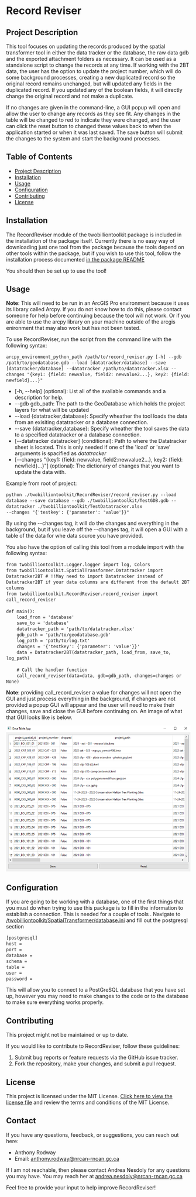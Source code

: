 # Record Reviser

## Project Description

This tool focuses on updating the records produced by the spatial transformer tool in either the data tracker or the database, the raw data gdb and the exported attachment folders as necessary. It can be used as a standalone script to change the records at any time. If working with the 2BT data, the user has the option to update the project number, which will do some background processes, creating a new duplicated record so the original record remains unchanged, but will updated any fields in the duplicated record. If you updated any of the boolean fields, it will directly change the original record and not make a duplicate. 

If no changes are given in the command-line, a GUI popup will open and allow the user to change any records as they see fit. Any changes in the table will be changed to red to indicate they were changed, and the user can click the reset button to changed these values back to when the application started or when it was last saved. The save button will submit the changes to the system and start the background processes.


## Table of Contents

- [Project Description](#project-description)
- [Installation](#installation)
- [Usage](#usage)
- [Configuration](#configuration)
- [Contributing](#contributing)
- [License](#license)

## Installation

The RecordReviser module of the twobilliontoolkit package is included in the installation of the package itself. Currently there is no easy way of downloading just one tool from the package because the tools depend on other tools within the package, but if you wish to use this tool, follow the installation process documented [in the package README](../../README.md)

You should then be set up to use the tool!

## Usage

**Note**: This will need to be run in an ArcGIS Pro environment because it uses its library called Arcpy. If you do not know how to do this, please contact someone for help before continuing because the tool will not work. Or if you are able to use the arcpy library on your machine outside of the arcgis enironment that may also work but has not been tested.

To use RecordReviser, run the script from the command line with the following syntax:
```
arcpy_environment_python_path /path/to/record_reviser.py [-h] --gdb /path/to/geodatabase.gdb --load [datatracker/database] --save [datatracker/database] --datatracker /path/to/datatracker.xlsx --changes "{key1: {field: newvalue, field2: newvalue2...}, key2: {field: newfield}...}"
```
- [-h, --help] (optional): List all of the available commands and a description for help.
- --gdb gdb_path: The path to the GeoDatabase which holds the project layers for what will be updated 
- --load {datatracker,database}: Specify wheather the tool loads the data from an exisiting datatracker or a database connection. 
- --save {datatracker,database}: Specify wheather the tool saves the data to a specified datatracker or a database connection. 
- [--datatracker datatracker] (conditional): Path to where the Datatracker sheet is located. This is only needed if one of the 'load' or 'save' arguments is spacified as *datatracker*
- [--changes "{key1: {field: newvalue, field2:newvalue2...}, key2: {field: newfield}...}"] (optional): The dictionary of changes that you want to update the data with.

Example from root of project:
```
python ./twobilliontoolkit/RecordReviser/record_reviser.py --load database --save database --gdb ./twobilliontoolkit/TestGDB.gdb --datatracker ./twobilliontoolkit/TestDatatracker.xlsx 
--changes "{'testkey': {'parameter': 'value'}}"
```

By using the --changes tag, it will do the changes and everything in the background, but if you leave off the --changes tag, it will open a GUI with a table of the data for whe data source you have provided.

You also have the option of calling this tool from a module import with the following syntax:
```
from twobilliontoolkit.Logger.logger import log, Colors
from twobilliontoolkit.SpatialTransformer.Datatracker import Datatracker2BT # !!May need to import Datatracker instead of Datatracker2BT if your data columns are different from the default 2BT columns
from twobilliontoolkit.RecordReviser.record_reviser import call_record_reviser

def main():
    load_from = 'database'
    save_to = 'database'
    datatracker_path = 'path/to/datatracker.xlsx'
    gdb_path = 'path/to/geodatabase.gdb'
    log_path = 'path/to/log.txt'
    changes = '{'testkey': {'parameter': 'value'}}'
    data = Datatracker2BT(datatracker_path, load_from, save_to, log_path)
    
    # Call the handler function
    call_record_reviser(data=data, gdb=gdb_path, changes=changes or None)
```
**Note**: providing call_record_reviser a value for changes will not open the GUI and just process everything in the background, if changes are not provided a popup GUI will appear and the user will need to make their changes, save and close the GUI before continuing on. An image of what that GUI looks like is below.

![Record Reviser GUI](../../images/record_reviser.png)

## Configuration

If you are going to be working with a database, one of the first things that you must do when trying to use this package is to fill in the information to establish a connection. This is needed for a couple of tools . Navigate to [/twobilliontoolkit/SpatialTransformer/database.ini](/twobilliontoolkit/SpatialTransformer/database.ini) and fill out the postgresql section

```
[postgresql]
host = 
port = 
database = 
schema = 
table = 
user = 
password = 
```
This will allow you to connect to a PostGreSQL database that you have set up, however you may need to make changes to the code or to the database to make sure everything works properly.

## Contributing

This project might not be maintained or up to date.

If you would like to contribute to RecordReviser, follow these guidelines:

1. Submit bug reports or feature requests via the GitHub issue tracker.
2. Fork the repository, make your changes, and submit a pull request.

## License

This project is licensed under the MIT License. [Click here to view the license file](../../LICENSE) and review the terms and conditions of the MIT License.

## Contact

If you have any questions, feedback, or suggestions, you can reach out here:

- Anthony Rodway
- Email: anthony.rodway@nrcan-rncan.gc.ca

If I am not reachable, then please contact Andrea Nesdoly for any questions you may have. You may reach her at andrea.nesdoly@nrcan-rncan.gc.ca

Feel free to provide your input to help improve RecordReviser!